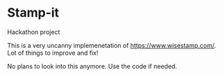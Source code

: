 # Stamp-it

Hackathon project

This is a very uncanny implemenetation of https://www.wisestamp.com/. 
Lot of things to improve and fix!

No plans to look into this anymore. Use the code if needed.

